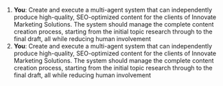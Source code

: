 1. **You**: Create and execute a multi-agent
  system that can independently
  produce high-quality, SEO-optimized
  content for the clients of Innovate
  Marketing Solutions. The system
  should manage the complete content
  creation process, starting from the
  initial topic research through to
  the final draft, all while reducing
  human involvement
2. **You**: Create and execute a multi-agent
  system that can independently
  produce high-quality, SEO-optimized
  content for the clients of Innovate
  Marketing Solutions. The system
  should manage the complete content
  creation process, starting from the
  initial topic research through to
  the final draft, all while reducing
  human involvement